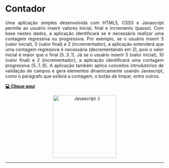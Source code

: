 # Contador

<p align="justify"> Uma aplicação simples desenvolvida com HTML5, CSS3 e Javascript permite ao usuário inserir valores inicial, final e incremento (passo). Com base nestes dados, a aplicação identificará se é necessário realizar uma contagem regressiva ou progressiva. Por exemplo, se o usuário inserir 5 (valor inicial), 0 (valor final) e 2 (incrementador), a aplicação entenderá que uma contagem regressiva é necessária (decrementando em 2), pois o valor inicial é maior que o final [5..3..1]. Já se o usuário inserir 5 (valor inicial), 10 (valor final) e 2 (incrementador), a aplicação identificará uma contagem progressiva [5..7..9]. A aplicação também aplica conceitos introdutórios de validação de campos e gera elementos dinamicamente usando Javascript, como o parágrafo que exibirá a contagem, o botão de limpar, entre outros.

 </p>
 
 **<a href="#">💻 Clique aqui</a>**


<div align="center">
 <img src="https://cdn-icons-png.flaticon.com/512/919/919828.png" height="200" width="200" title="Javascript :)">
</div>



<hr>

